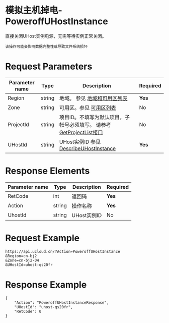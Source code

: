 # 模拟主机掉电-PoweroffUHostInstance

直接关闭UHost实例电源，无需等待实例正常关闭。

```
该操作可能会影响数据完整性或导致文件系统损坏
```

# Request Parameters
|Parameter name|Type|Description|Required|
|---|---|---|---|
|Region|string|地域。 参见 [地域和可用区列表](api/summary/regionlist)|**Yes**|
|Zone|string|可用区。参见 [可用区列表](api/summary/regionlist)|No|
|ProjectId|string|项目ID。不填写为默认项目，子帐号必须填写。 请参考[GetProjectList接口](api/summary/get_project_list)|No|
|UHostId|string|UHost实例ID 参见 [DescribeUHostInstance](api/uhost-api/describe_uhost_instance)|**Yes**|

# Response Elements
|Parameter name|Type|Description|Required|
|---|---|---|---|
|RetCode|int|返回码|**Yes**|
|Action|string|操作名称|**Yes**|
|UhostId|string|UHost实例ID|No|

# Request Example
```
https://api.ucloud.cn/?Action=PoweroffUHostInstance
&Region=cn-bj2
&Zone=cn-bj2-04
&UHostId=uhost-qs20fr
```

# Response Example
```
{
    "Action": "PoweroffUHostInstanceResponse", 
    "UHostId": "uhost-qs20fr", 
    "RetCode": 0
}
```

